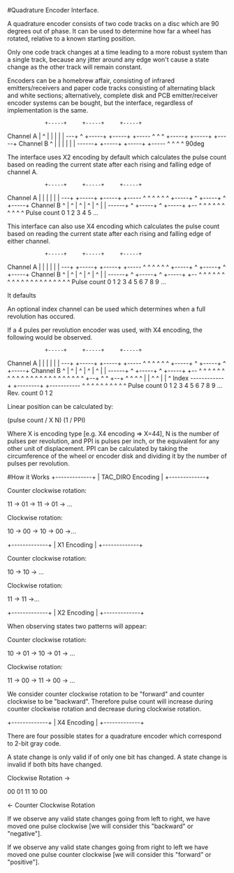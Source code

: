 
 
#Quadrature Encoder Interface.
 
  A quadrature encoder consists of two code tracks on a disc which are 90
  degrees out of phase. It can be used to determine how far a wheel has
  rotated, relative to a known starting position.
 
  Only one code track changes at a time leading to a more robust system than
  a single track, because any jitter around any edge won't cause a state
  change as the other track will remain constant.
 
  Encoders can be a homebrew affair, consisting of infrared emitters/receivers
  and paper code tracks consisting of alternating black and white sections;
  alternatively, complete disk and PCB emitter/receiver encoder systems can
  be bought, but the interface, regardless of implementation is the same.
 
                +-----+     +-----+     +-----+
  Channel A     |  ^  |     |     |     |     |
             ---+  ^  +-----+     +-----+     +-----
                ^  ^
                ^  +-----+     +-----+     +-----+
  Channel B     ^  |     |     |     |     |     |
             ------+     +-----+     +-----+     +-----
                ^  ^
                ^  ^
                90deg
 
  The interface uses X2 encoding by default which calculates the pulse count
  based on reading the current state after each rising and falling edge of
  channel A.
 
                +-----+     +-----+     +-----+
  Channel A     |     |     |     |     |     |
             ---+     +-----+     +-----+     +-----
                ^     ^     ^     ^     ^
                ^  +-----+  ^  +-----+  ^  +-----+
  Channel B     ^  |  ^  |  ^  |  ^  |  ^  |     |
             ------+  ^  +-----+  ^  +-----+     +--
                ^     ^     ^     ^     ^
                ^     ^     ^     ^     ^
  Pulse count 0 1     2     3     4     5  ...
 
  This interface can also use X4 encoding which calculates the pulse count
  based on reading the current state after each rising and falling edge of
  either channel.
 
                +-----+     +-----+     +-----+
  Channel A     |     |     |     |     |     |
             ---+     +-----+     +-----+     +-----
                ^     ^     ^     ^     ^
                ^  +-----+  ^  +-----+  ^  +-----+
  Channel B     ^  |  ^  |  ^  |  ^  |  ^  |     |
             ------+  ^  +-----+  ^  +-----+     +--
                ^  ^  ^  ^  ^  ^  ^  ^  ^  ^
                ^  ^  ^  ^  ^  ^  ^  ^  ^  ^
  Pulse count 0 1  2  3  4  5  6  7  8  9  ...
 
  It defaults
 
  An optional index channel can be used which determines when a full
  revolution has occured.
 
  If a 4 pules per revolution encoder was used, with X4 encoding,
  the following would be observed.
 
                +-----+     +-----+     +-----+
  Channel A     |     |     |     |     |     |
             ---+     +-----+     +-----+     +-----
                ^     ^     ^     ^     ^
                ^  +-----+  ^  +-----+  ^  +-----+
  Channel B     ^  |  ^  |  ^  |  ^  |  ^  |     |
             ------+  ^  +-----+  ^  +-----+     +--
                ^  ^  ^  ^  ^  ^  ^  ^  ^  ^
                ^  ^  ^  ^  ^  ^  ^  ^  ^  ^
                ^  ^  ^  +--+  ^  ^  +--+  ^
                ^  ^  ^  |  |  ^  ^  |  |  ^
  Index      ------------+  +--------+  +-----------
                ^  ^  ^  ^  ^  ^  ^  ^  ^  ^
  Pulse count 0 1  2  3  4  5  6  7  8  9  ...
  Rev.  count 0          1           2
 
 
  Linear position can be calculated by:
 
  (pulse count / X  N)  (1 / PPI)
 
  Where X is encoding type [e.g. X4 encoding => X=44], N is the number of
  pulses per revolution, and PPI is pulses per inch, or the equivalent for
  any other unit of displacement. PPI can be calculated by taking the
  circumference of the wheel or encoder disk and dividing it by the number
  of pulses per revolution.

#How it Works
 +-------------+
| TAC_DIRO Encoding |
+-------------+

Counter clockwise rotation:

11 -> 01 -> 11 -> 01  ->  ...

Clockwise rotation:

10 -> 00 -> 10 -> 00 ->...

 +-------------+
| X1 Encoding |
+-------------+

Counter clockwise rotation:

10 -> 10 -> ...

Clockwise rotation:

11 ->  11 ->...

  +-------------+
| X2 Encoding |
+-------------+

When observing states two patterns will appear:

Counter clockwise rotation:

10 -> 01 -> 10 -> 01 -> ...

Clockwise rotation:

11 -> 00 -> 11 -> 00 -> ...

We consider counter clockwise rotation to be "forward" and
counter clockwise to be "backward". Therefore pulse count will increase
during counter clockwise rotation and decrease during clockwise rotation.

+-------------+
| X4 Encoding |
+-------------+

There are four possible states for a quadrature encoder which correspond to
2-bit gray code.

A state change is only valid if of only one bit has changed.
A state change is invalid if both bits have changed.

Clockwise Rotation ->

   00 01 11 10 00

<- Counter Clockwise Rotation

If we observe any valid state changes going from left to right, we have
moved one pulse clockwise [we will consider this "backward" or "negative"].

If we observe any valid state changes going from right to left we have
moved one pulse counter clockwise [we will consider this "forward" or
"positive"].
